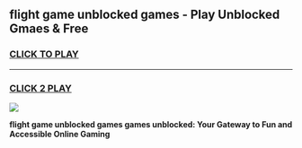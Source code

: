 
## flight game unblocked games - Play Unblocked Gmaes & Free
<h3>
<a href="https://news.freeplayer.one?title=flight_game_unblocked_games&ref=23F">CLICK TO PLAY</a></h3>
<hr>

<h3>
<a href="https://news.freeplayer.one?title=flight_game_unblocked_games&ref=23F">CLICK 2 PLAY</a>
  
</h3>

<a href="https://news.freeplayer.one?title=flight_game_unblocked_games&ref=23F/"><img src="https://clearcache.store/games.png"></a>


**flight game unblocked games games unblocked: Your Gateway to Fun and Accessible Online Gaming**
